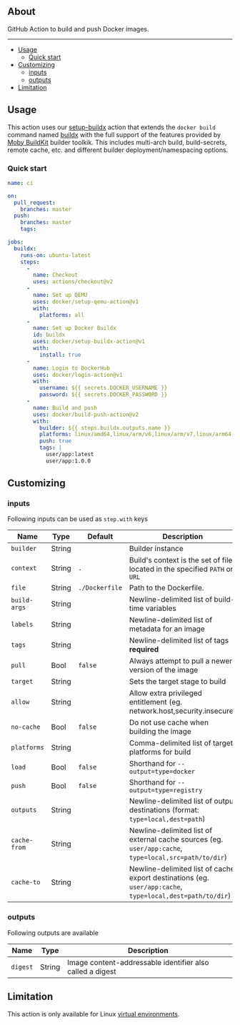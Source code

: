 ## About

GitHub Action to build and push Docker images.

___

* [Usage](#usage)
  * [Quick start](#quick-start)
* [Customizing](#customizing)
  * [inputs](#inputs)
  * [outputs](#outputs)
* [Limitation](#limitation)

## Usage

This action uses our [setup-buildx](https://github.com/docker/setup-buildx-action) action that extends the
`docker build` command named [buildx](https://github.com/docker/buildx) with the full support of the features
provided by [Moby BuildKit](https://github.com/moby/buildkit) builder toolkik. This includes multi-arch build,
build-secrets, remote cache, etc. and different builder deployment/namespacing options.

### Quick start

```yaml
name: ci

on:
  pull_request:
    branches: master
  push:
    branches: master
    tags:

jobs:
  buildx:
    runs-on: ubuntu-latest
    steps:
      -
        name: Checkout
        uses: actions/checkout@v2
      -
        name: Set up QEMU
        uses: docker/setup-qemu-action@v1
        with:
          platforms: all
      -
        name: Set up Docker Buildx
        id: buildx
        uses: docker/setup-buildx-action@v1
        with:
          install: true
      -
        name: Login to DockerHub
        uses: docker/login-action@v1
        with:
          username: ${{ secrets.DOCKER_USERNAME }}
          password: ${{ secrets.DOCKER_PASSWORD }}
      -
        name: Build and push
        uses: docker/build-push-action@v2
        with:
          builder: ${{ steps.buildx.outputs.name }}
          platforms: linux/amd64,linux/arm/v6,linux/arm/v7,linux/arm64,linux/386,linux/ppc64le,linux/s390x
          push: true
          tags: |
            user/app:latest
            user/app:1.0.0
```

## Customizing

### inputs

Following inputs can be used as `step.with` keys

| Name                | Type    | Default                           | Description                        |
|---------------------|---------|-----------------------------------|------------------------------------|
| `builder`           | String  |                                   | Builder instance |
| `context`           | String  | `.`                               | Build's context is the set of files located in the specified `PATH` or `URL` |
| `file`              | String  | `./Dockerfile`                    | Path to the Dockerfile. |
| `build-args`        | String  |                                   | Newline-delimited list of build-time variables |
| `labels`            | String  |                                   | Newline-delimited list of metadata for an image |
| `tags`              | String  |                                   | Newline-delimited list of tags **required** |
| `pull`              | Bool    | `false`                           | Always attempt to pull a newer version of the image |
| `target`            | String  |                                   | Sets the target stage to build |
| `allow`             | String  |                                   | Allow extra privileged entitlement (eg. network.host,security.insecure) |
| `no-cache`          | Bool    | `false`                           | Do not use cache when building the image |
| `platforms`         | String  |                                   | Comma-delimited list of target platforms for build |
| `load`              | Bool    | `false`                           | Shorthand for `--output=type=docker` |
| `push`              | Bool    | `false`                           | Shorthand for `--output=type=registry` |
| `outputs`           | String  |                                   | Newline-delimited list of output destinations (format: `type=local,dest=path`) |
| `cache-from`        | String  |                                   | Newline-delimited list of external cache sources (eg. `user/app:cache`, `type=local,src=path/to/dir`) |
| `cache-to`          | String  |                                   | Newline-delimited list of cache export destinations (eg. `user/app:cache`, `type=local,dest=path/to/dir`) |

### outputs

Following outputs are available

| Name          | Type    | Description                           |
|---------------|---------|---------------------------------------|
| `digest`      | String  | Image content-addressable identifier also called a digest |

## Limitation

This action is only available for Linux [virtual environments](https://help.github.com/en/articles/virtual-environments-for-github-actions#supported-virtual-environments-and-hardware-resources).
